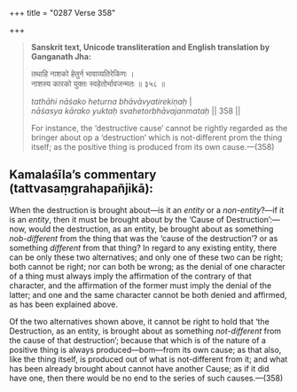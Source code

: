 +++
title = "0287 Verse 358"

+++
> **Sanskrit text, Unicode transliteration and English translation by Ganganath Jha:** 
>
> तथाहि नाशको हेतुर्न भावाव्यतिरेकिणः ।  
> नाशस्य कारको युक्तः स्वहेतोर्भावजन्मतः ॥ ३५८ ॥ 
>
> *tathāhi nāśako heturna bhāvāvyatirekiṇaḥ* \|  
> *nāśasya kārako yuktaḥ svahetorbhāvajanmataḥ* \|\| 358 \|\| 
>
> For instance, the ‘destructive cause’ cannot be rightly regarded as the bringer about op a ‘destruction’ which is not-different prom the thing itself; as the positive thing is produced from its own cause.—(358)



## Kamalaśīla’s commentary (tattvasaṃgrahapañjikā):

When the destruction is brought about—is it an *entity* or a *non-entity*?—if it is an *entity*, then it must be brought about by the ‘Cause of Destruction’:—now, would the destruction, as an entity, be brought about as something *nob-different* from the thing that was the ‘cause of the destruction’? or as something *different* from that thing? In regard to any existing entity, there can be only these two alternatives; and only one of these two can be right; both cannot be right; nor can both be wrong; as the denial of one character of a thing must always imply the affirmation of the contrary of that character, and the affirmation of the former must imply the denial of the latter; and one and the same character cannot be both denied and affirmed, as has been explained above.

Of the two alternatives shown above, it cannot be right to hold that ‘the Destruction, as an entity, is brought about as something *not-different* from the cause of that destruction’; because that which is of the nature of a positive thing is always produced—bom—from its own cause; as that also, like the thing itself, is produced out of what is not-different from it; and what has been already brought about cannot have another Cause; as if it did have one, then there would be no end to the series of such causes.—(358)


